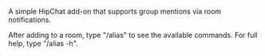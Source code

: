 A simple HipChat add-on that supports group mentions via room notifications.

After adding to a room, type "/alias" to see the available commands.  For full 
help, type "/alias -h".
